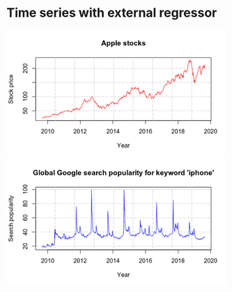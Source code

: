 # Time series with external regressor
<p align="center">
  <img src="/images/1.png">
  <img src="/images/2.png">
</p>
